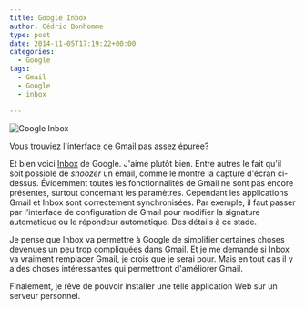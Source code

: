```yaml
---
title: Google Inbox
author: Cédric Bonhomme
type: post
date: 2014-11-05T17:19:22+00:00
categories:
  - Google
tags:
  - Gmail
  - Google
  - inbox

---
```

![Google Inbox](/images/blog/2014/11/Google-Inbox1.png)

Vous trouviez l'interface de Gmail pas assez épurée?

Et bien voici [Inbox][1] de Google. J'aime plutôt bien. Entre autres le fait
qu'il soit possible de _snoozer_ un email, comme le montre la capture d'écran
ci-dessus. Évidemment toutes les fonctionnalités de Gmail ne sont pas encore
présentes, surtout concernant les paramètres. Cependant les applications Gmail
et Inbox sont correctement synchronisées. Par exemple, il faut passer par
l'interface de configuration de Gmail pour modifier la signature automatique ou
le répondeur automatique. Des détails à ce stade.

Je pense que Inbox va permettre à Google de simplifier certaines choses
devenues un peu trop compliquées dans Gmail. Et je me demande si Inbox va
vraiment remplacer Gmail, je crois que je serai pour. Mais en tout cas il y a
des choses intéressantes qui permettront d'améliorer Gmail.

Finalement, je rêve de pouvoir installer une telle application Web sur un
serveur personnel.

 [1]: http://googleblog.blogspot.nl/2014/10/an-inbox-that-works-for-you.html